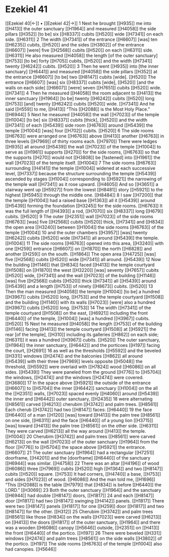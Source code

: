 # Ezekiel 41
[[Ezekiel 40|←]] • [[Ezekiel 42|→]]
1 Next he brought [[H935]] me into [[H413]] the outer sanctuary [[H1964]] and measured [[H4058]] the side pillars [[H352]] [to be] six [[H8337]] cubits [[H520]] wide [[H7341]] on each side. [[H6311]] 
2 The width [[H7341]] of the entrance [[H6607]] [was] ten [[H6235]] cubits, [[H520]] and the sides [[H3802]] of the entrance [[H6607]] [were] five [[H2568]] cubits [[H520]] on each [[H6311]] side. [[H6311]] He also measured [[H4058]] the length [of the outer sanctuary] [[H753]] [to be] forty [[H705]] cubits, [[H520]] and the width [[H7341]] twenty [[H6242]] cubits. [[H520]] 
3 Then he went [[H935]] into [the inner sanctuary] [[H6441]] and measured [[H4058]] the side pillars [[H352]] at the entrance [[H6607]] [to be] two [[H8147]] cubits [wide]. [[H520]] The entrance [[H6607]] [was] six [[H8337]] cubits [wide], [[H520]] [and the walls on each side] [[H6607]] [were] seven [[H7651]] cubits [[H520]] wide. [[H7341]] 
4 Then he measured [[H4058]] the room adjacent to [[H413]] the inner sanctuary [[H1964]] [to be] twenty [[H6242]] cubits [[H520]] long [[H753]] [and] twenty [[H6242]] cubits [[H520]] wide. [[H7341]] And he said [[H559]] to me, [[H413]] “This [[H2088]] is the Most Holy Place.” [[H6944]] 
5 Next he measured [[H4058]] the wall [[H7023]] of the temple [[H1004]] [to be] six [[H8337]] cubits [thick], [[H520]] and the width [[H7341]] of each [[H5439]] side room [[H6763]] around [[H5439]] the temple [[H1004]] [was] four [[H702]] cubits. [[H520]] 
6 The side rooms [[H6763]] were arranged one [[H6763]] above [[H413]] another [[H6763]] in three levels [[H7969]] of thirty rooms each. [[H7970]] There were ledges [[H935]] all around [[H5439]] the wall [[H7023]] of the temple [[H1004]] to serve as [[H1961]] supports [[H270]] for the side rooms, [[H6763]] so that the supports [[H270]] would not [[H3808]] be [fastened] into [[H1961]] the wall [[H7023]] of the temple itself. [[H1004]] 
7 The side rooms [[H6763]] surrounding [[H4141]] the temple [[H1004]] widened at each successive level, [[H7337]] because the structure surrounding the temple [[H5439]] ascended by stages [[H1004]] corresponding to [[H5921]] the narrowing of the temple wall [[H7341]] as it rose upward. [[H4605]] And so [[H3651]] a stairway went up [[H5927]] from the lowest [[H8481]] story [[H5921]] to the highest [[H5945]] through the middle one. [[H8484]] 
8 I saw [[H7200]] that the temple [[H1004]] had a raised base [[H1363]] all it [[H5439]] around [[H5439]] forming the foundation [[H3245]] for the side rooms. [[H6763]] It was the full length of [[H4393]] a rod, [[H7070]] six [[H8337]] long [[H679]] cubits. [[H520]] 
9 The outer [[H2351]] wall [[H7023]] of the side rooms [[H6763]] [was] five [[H2568]] cubits [[H520]] thick, [[H7341]] and [[H834]] the open area [[H3240]] between [[H1004]] the side rooms [[H6763]] of the temple [[H1004]] 
10 and the outer chambers [[H3957]] [was] twenty [[H6242]] cubits [[H520]] wide [[H7341]] all around [[H5439]] the temple. [[H1004]] 
11 The side rooms [[H6763]] opened into this area, [[H3240]] with one [[H259]] entrance [[H6607]] on [[H1870]] the north [[H6828]] and another [[H259]] on the south. [[H1864]] The open area [[H4725]] [was] five [[H2568]] cubits [[H520]] wide [[H7341]] all around. [[H5439]] 
12 Now the building [[H1146]] that [[H834]] faced [[H413]] the temple courtyard [[H1508]] on [[H1870]] the west [[H3220]] [was] seventy [[H7657]] cubits [[H520]] wide, [[H7341]] and the wall [[H7023]] of the building [[H1146]] [was] five [[H2568]] cubits [[H520]] thick [[H7341]] all [[H5439]] around [[H5439]] and a length [[H753]] of ninety [[H8673]] cubits. [[H520]] 
13 Then the man measured [[H4058]] the temple [[H1004]] [to be] a hundred [[H3967]] cubits [[H520]] long, [[H753]] and the temple courtyard [[H1508]] and the building [[H1140]] with its walls [[H7023]] [were] also a hundred [[H3967]] cubits [[H520]] long. [[H753]] 
14 The width [[H7341]] of the temple courtyard [[H1508]] on the east, [[H6921]] including the front [[H6440]] of the temple, [[H1004]] [was] a hundred [[H3967]] cubits. [[H520]] 
15 Next he measured [[H4058]] the length [[H753]] of the building [[H1146]] facing [[H413]] the temple courtyard [[H1508]] at [[H5921]] the rear [of the temple], [[H310]] including its galleries [[H862]] on each side; [[H6311]] it was a hundred [[H3967]] cubits. [[H520]] The outer sanctuary, [[H1964]] the inner sanctuary, [[H6442]] and the porticoes [[H197]] facing the court, [[H2691]] 
16 as well as the thresholds [[H5592]] and the beveled [[H331]] windows [[H2474]] and the balconies [[H862]] all around [[H5439]] with their three [[H7969]] levels opposite [[H5048]] the threshold, [[H5592]] were overlaid with [[H7824]] wood [[H6086]] on all sides. [[H5439]] They were paneled from the ground [[H776]] to [[H5704]] the windows, [[H2474]] and the windows [[H2474]] were covered. [[H3680]] 
17 In the space above [[H5921]] the outside of the entrance [[H6607]] to [[H5704]] the inner [[H6442]] sanctuary [[H1004]] on the all the [[H2351]] walls, [[H7023]] spaced evenly [[H4060]] around [[H5439]] the inner and [[H6442]] outer sanctuary, [[H2435]] 
18 were alternating [[H8561]] carved [[H6213]] cherubim [[H3742]] and palm trees. [[H8561]] Each cherub [[H3742]] had two [[H8147]] faces: [[H6440]] 
19 the face [[H6440]] of a man [[H120]] [was] toward [[H413]] the palm tree [[H8561]] on one side, [[H6311]] and the face [[H6440]] of a young lion [[H3715]] [was] toward [[H413]] the palm tree [[H8561]] on the other side. [[H6311]] They were carved [[H6213]] all the way around [[H413]] the temple. [[H1004]] 
20 Cherubim [[H3742]] and palm trees [[H8561]] were carved [[H6213]] on the wall [[H7023]] of the outer sanctuary [[H1964]] from the floor [[H776]] to [[H5704]] the space above [[H5921]] the entrance. [[H6607]] 
21 The outer sanctuary [[H1964]] had a rectangular [[H7251]] doorframe, [[H4201]] and the [doorframe] [[H6440]] of the sanctuary [[H6944]] was similar. [[H4758]] 
22 There was an altar [[H4196]] of wood [[H6086]] three [[H7969]] cubits [[H520]] high [[H1364]] and two [[H8147]] cubits [[H520]] square. [[H753]] It had corners, [[H4740]] a base, [[H753]] and sides [[H7023]] of wood. [[H6086]] And the man told me, [[H1696]] “This [[H2088]] is the table [[H7979]] that [[H834]] is before [[H6440]] the LORD.” [[H3069]] 
23 Both the outer sanctuary [[H1964]] and the sanctuary [[H6944]] had double [[H8147]] doors, [[H1817]] 
24 and each [[H8147]] door [[H1817]] had two [[H8147]] swinging [[H4142]] panels. [[H1817]] There were two [[H8147]] panels [[H1817]] for one [[H259]] door [[H1817]] and two [[H8147]] for the other. [[H312]] 
25 Cherubim [[H3742]] and palm trees [[H8561]] like those [[H834]] on the walls [[H7023]] were carved [[H6213]] on [[H413]] the doors [[H1817]] of the outer sanctuary, [[H1964]] and there was a wooden [[H6086]] canopy [[H5646]] outside, [[H2351]] on [[H413]] the front [[H6440]] of the portico. [[H197]] 
26 There were beveled [[H331]] windows [[H2474]] and palm trees [[H8561]] on the side walls [[H3802]] of the portico. [[H197]] The side rooms [[H6763]] of the temple [[H1004]] also had canopies. [[H5646]] 
